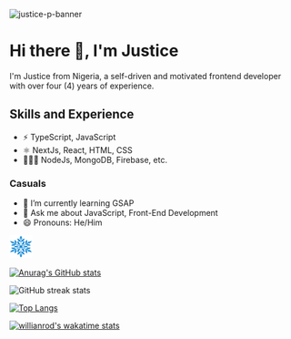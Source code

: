 ![justice-p-banner](https://github.com/justice-sh/justice-sh/blob/main/github-profile-banner.webp)


# Hi there 👋, I'm Justice

I'm Justice from Nigeria, a self-driven and motivated frontend developer with over four (4) years of experience.

## Skills and Experience

* ⚡ TypeScript, JavaScript
* ⚛️ NextJs, React, HTML, CSS
* 🧑🏾‍💻 NodeJs, MongoDB, Firebase, etc.

<!-- ## Example of Work -->
<!-- [<img src='https://github.com/justice-sh/justice-sh/blob/main/flo-pic-3.png' alt='eow1' height='140' width='256'>](https://floprotocol.io/) -->


<!-- ## Personal Projects
 [<img src='https://github.com/justice-sh/justice-sh/blob/main/rm-login.png' alt='eow1' height='140' width='256'>](https://result-manager.netlify.app/)
[<img src='https://github.com/justice-sh/justice-sh/blob/main/rm-result-pass.png' alt='eow1' height='140' width='256'>](https://result-manager.netlify.app/result) 
[<img src='https://github.com/justice-sh/justice-sh/blob/main/tegy-login.png' alt='eow1' height='140' width='256'>](https://tegy.netlify.app/)
[<img src='https://github.com/justice-sh/justice-sh/blob/main/tegy-db.png' alt='eow1' height='140' width='256'>](https://tegy.netlify.app/) -->

### Casuals

- 🌱 I’m currently learning GSAP 
- 💬 Ask me about JavaScript, Front-End Development 
- 😄 Pronouns: He/Him 


<!--[<img src='https://cdn.jsdelivr.net/npm/simple-icons@3.0.1/icons/github.svg' alt='github' height='40'>](https://github.com/justice-sh)  [<img src='https://cdn.jsdelivr.net/npm/simple-icons@3.0.1/icons/twitter.svg' alt='twitter' height='40'>](https://twitter.com/_justice47)  [<img src='https://cdn.jsdelivr.net/npm/simple-icons@3.0.1/icons/stackoverflow.svg' alt='stackoverflow' height='40'>](https://stackoverflow.com/users/14008973)  -->

<a href='https://archiveprogram.github.com/'><img src='https://raw.githubusercontent.com/acervenky/animated-github-badges/master/assets/acbadge.gif' width='40' height='40'></a> 

<!-- [![trophy](https://github-profile-trophy.vercel.app/?username=justice-sh)](https://github.com/ryo-ma/github-profile-trophy) -->

[![Anurag's GitHub stats](https://github-readme-stats.vercel.app/api?username=justice-sh&count_private=true&show_icons=true&theme=radical)](https://github.com/anuraghazra/github-readme-stats)  

![GitHub streak stats](https://streak-stats.demolab.com/?user=justice-sh)  

<!--![Profile views](https://gpvc.arturio.dev/justice-sh) -->

[![Top Langs](https://github-readme-stats.vercel.app/api/top-langs/?username=justice-sh)](https://github.com/anuraghazra/github-readme-stats)

[![willianrod's wakatime stats](https://github-readme-stats.vercel.app/api/wakatime?username=justice)](https://github.com/anuraghazra/github-readme-stats)

<!--
**justice-sh/justice-sh** is a ✨ _special_ ✨ repository because its `README.md` (this file) appears on your GitHub profile.

Here are some ideas to get you started:

- 🔭 I’m currently working on ...
- 🌱 I’m currently learning ...
- 👯 I’m looking to collaborate on ...
- 🤔 I’m looking for help with ...
- 💬 Ask me about ...
- 📫 How to reach me: ...
- 😄 Pronouns: ...
- ⚡ Fun fact: ...

<img src="https://github-readme-stats.vercel.app/api?username=justice-sh&&show_icons=true&title_color=ffffff&icon_color=bb2acf&text_color=daf7dc&bg_color=151515" alt="My GitHub Stats" />
-->


